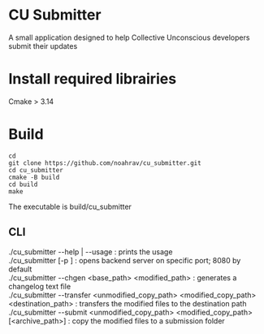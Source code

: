 # CU Submitter
A small application designed to help Collective Unconscious developers submit their updates

# Install required librairies
Cmake > 3.14

# Build
```
cd
git clone https://github.com/noahrav/cu_submitter.git
cd cu_submitter
cmake -B build
cd build
make
```

The executable is build/cu_submitter

## CLI

./cu_submitter --help | --usage : prints the usage\
./cu_submitter [-p <port>] : opens backend server on specific port; 8080 by default\
./cu_submitter --chgen <base_path> <modified_path> : generates a changelog text file\
./cu_submitter --transfer <unmodified_copy_path> <modified_copy_path> <destination_path> : transfers the modified files to the destination path\
./cu_submitter --submit <unmodified_copy_path> <modified_copy_path> [<archive_path>] : copy the modified files to a submission folder
